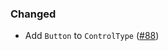 <!--
A new scriv changelog fragment.

Uncomment the section that is right (remove the HTML comment wrapper).
-->

<!--
### Removed

- A bullet item for the Removed category.

-->
<!--
### Added

- A bullet item for the Added category.


-->

### Changed

- Add `Button` to `ControlType` ([#88](https://github.com/mckinsey/vizro/pull/88))

<!--
### Deprecated

- A bullet item for the Deprecated category.

-->
<!--
### Fixed

- Fix bug of horizontal rulers not being visible in `Card` ([#88](https://github.com/mckinsey/vizro/pull/88))

-->
<!--
### Security

- A bullet item for the Security category.

-->
